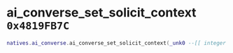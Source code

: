 # ai_converse_set_solicit_context `0x4819FB7C`

```lua
natives.ai_converse.ai_converse_set_solicit_context(_unk0 --[[ integer ]])
```
